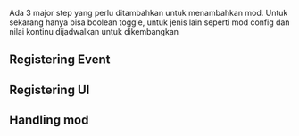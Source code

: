 Ada 3 major step yang perlu ditambahkan untuk menambahkan mod. Untuk sekarang hanya bisa boolean toggle, untuk jenis lain seperti mod config dan nilai kontinu dijadwalkan untuk dikembangkan

## Registering Event

## Registering UI

## Handling mod